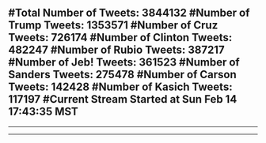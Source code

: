 #Total Number of Tweets: 3844132 
#Number of Trump Tweets: 1353571
#Number of Cruz Tweets: 726174
#Number of Clinton Tweets: 482247
#Number of Rubio Tweets: 387217
#Number of Jeb! Tweets: 361523
#Number of Sanders Tweets: 275478
#Number of Carson Tweets: 142428
#Number of Kasich Tweets: 117197
#Current Stream Started at Sun Feb 14 17:43:35 MST
---
---
---
